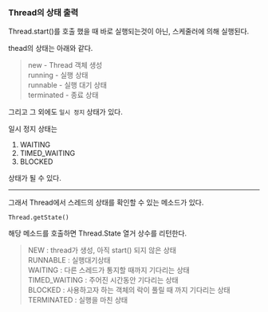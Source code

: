 ### Thread의 상태 출력

Thread.start()를 호출 했을 때 바로 실행되는것이 아닌, 스케줄러에 의해 실행된다.

thead의 상태는 아래와 같다.

> new           - Thread 객체 생성<br>
> running       - 실행 상태<br>
> runnable      - 실행 대기 상태<br>
> terminated    - 종료 상태

그리고 그 외에도 `일시 정지` 상태가 있다.

일시 정지 상태는 

1. WAITING
2. TIMED_WAITING
3. BLOCKED

상태가 될 수 있다.

---
그래서 Thread에서 스레드의 상태를 확인할 수 있는 메소드가 있다.

`Thread.getState()`

해당 메소드를 호출하면 Thread.State 열거 상수를 리턴한다.

> NEW : thread가 생성, 아직 start() 되지 않은 상태<br>
> RUNNABLE : 실행대기상태<br>
> WAITING : 다른 스레드가 통지할 때까지 기다리는 상태<br>
> TIMED_WAITING : 주어진 시간동안 기다리는 상태<br>
> BLOCKED : 사용하고자 하는 객체의 락이 풀릴 때 까지 기다리는 상태<br>
> TERMINATED : 실행을 마친 상태<br>